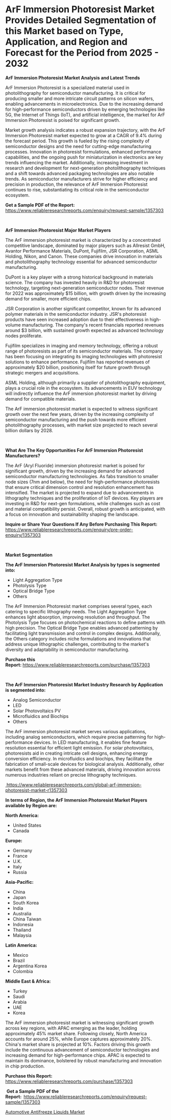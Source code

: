 <p><h1>ArF Immersion Photoresist Market Provides Detailed Segmentation of this Market based on Type, Application, and Region and Forecast for the Period from 2025 - 2032</h1></p><p><strong>ArF Immersion Photoresist Market Analysis and Latest Trends</strong></p>
<p><p>ArF Immersion Photoresist is a specialized material used in photolithography for semiconductor manufacturing. It is critical for producing smaller and more intricate circuit patterns on silicon wafers, enabling advancements in microelectronics. Due to the increasing demand for high-performance semiconductors driven by emerging technologies like 5G, the Internet of Things (IoT), and artificial intelligence, the market for ArF Immersion Photoresist is poised for significant growth.</p><p>Market growth analysis indicates a robust expansion trajectory, with the ArF Immersion Photoresist market expected to grow at a CAGR of 9.4% during the forecast period. This growth is fueled by the rising complexity of semiconductor designs and the need for cutting-edge manufacturing processes. Innovation in photoresist formulations, enhanced performance capabilities, and the ongoing push for miniaturization in electronics are key trends influencing the market. Additionally, increasing investment in research and development for next-generation photolithography techniques and a shift towards advanced packaging technologies are also notable trends. As semiconductor manufacturers strive for higher efficiency and precision in production, the relevance of ArF Immersion Photoresist continues to rise, substantiating its critical role in the semiconductor ecosystem.</p></p>
<p><strong>Get a Sample PDF of the Report:&nbsp;</strong> <a href="https://www.reliableresearchreports.com/enquiry/request-sample/1357303?utm_campaign=3213&utm_medium=2&utm_source=Github&utm_content=ia&utm_term=02042025&utm_id=arf-immersion-photoresist">https://www.reliableresearchreports.com/enquiry/request-sample/1357303</a></p>
<p>&nbsp;</p>
<p><strong>ArF Immersion Photoresist Major Market Players</strong></p>
<p><p>The ArF immersion photoresist market is characterized by a concentrated competitive landscape, dominated by major players such as Allresist GmbH, Avantor Performance Materials, DuPont, Fujifilm, JSR Corporation, ASML Holding, Nikon, and Canon. These companies drive innovation in materials and photolithography technology essential for advanced semiconductor manufacturing.</p><p>DuPont is a key player with a strong historical background in materials science. The company has invested heavily in R&D for photoresist technology, targeting next-generation semiconductor nodes. Their revenue for 2022 was approximately $15 billion, with growth driven by the increasing demand for smaller, more efficient chips.</p><p>JSR Corporation is another significant competitor, known for its advanced polymer materials in the semiconductor industry. JSR's photoresist products have seen increased adoption due to their effectiveness in high-volume manufacturing. The company's recent financials reported revenues around $3 billion, with sustained growth expected as advanced technology nodes proliferate.</p><p>Fujifilm specializes in imaging and memory technology, offering a robust range of photoresists as part of its semiconductor materials. The company has been focusing on integrating its imaging technologies with photoresist solutions to enhance performance. Fujifilm has reported revenues of approximately $20 billion, positioning itself for future growth through strategic mergers and acquisitions.</p><p>ASML Holding, although primarily a supplier of photolithography equipment, plays a crucial role in the ecosystem. Its advancements in EUV technology will indirectly influence the ArF immersion photoresist market by driving demand for compatible materials.</p><p>The ArF immersion photoresist market is expected to witness significant growth over the next few years, driven by the increasing complexity of semiconductor manufacturing and the push towards more efficient photolithography processes, with market size projected to reach several billion dollars by 2028.</p></p>
<p>&nbsp;</p>
<p><strong>What Are The Key Opportunities For ArF Immersion Photoresist Manufacturers?</strong></p>
<p><p>The ArF (Aryl Fluoride) immersion photoresist market is poised for significant growth, driven by the increasing demand for advanced semiconductor manufacturing technologies. As fabs transition to smaller node sizes (7nm and below), the need for high-performance photoresists that ensure critical dimension control and resolution enhancement has intensified. The market is projected to expand due to advancements in lithography techniques and the proliferation of IoT devices. Key players are investing in R&D for next-gen formulations, while challenges such as cost and material compatibility persist. Overall, robust growth is anticipated, with a focus on innovation and sustainability shaping the landscape.</p></p>
<p><strong>Inquire or Share Your Questions If Any Before Purchasing This Report:</strong> <a href="https://www.reliableresearchreports.com/enquiry/pre-order-enquiry/1357303?utm_campaign=3213&utm_medium=2&utm_source=Github&utm_content=ia&utm_term=02042025&utm_id=arf-immersion-photoresist">https://www.reliableresearchreports.com/enquiry/pre-order-enquiry/1357303</a></p>
<p>&nbsp;</p>
<p><strong>Market Segmentation</strong></p>
<p><strong>The ArF Immersion Photoresist Market Analysis by types is segmented into:</strong></p>
<p><ul><li>Light Aggregation Type</li><li>Photolysis Type</li><li>Optical Bridge Type</li><li>Others</li></ul></p>
<p><p>The ArF Immersion Photoresist market comprises several types, each catering to specific lithography needs. The Light Aggregation Type enhances light absorption, improving resolution and throughput. The Photolysis Type focuses on photochemical reactions to define patterns with high precision. The Optical Bridge Type enables advanced patterning by facilitating light transmission and control in complex designs. Additionally, the Others category includes niche formulations and innovations that address unique lithographic challenges, contributing to the market's diversity and adaptability in semiconductor manufacturing.</p></p>
<p><strong>Purchase this Report:&nbsp;</strong><a href="https://www.reliableresearchreports.com/purchase/1357303?utm_campaign=3213&utm_medium=2&utm_source=Github&utm_content=ia&utm_term=02042025&utm_id=arf-immersion-photoresist">https://www.reliableresearchreports.com/purchase/1357303</a></p>
<p>&nbsp;</p>
<p><strong>The ArF Immersion Photoresist Market Industry Research by Application is segmented into:</strong></p>
<p><ul><li>Analog Semiconductor</li><li>LED</li><li>Solar Photovoltaics PV</li><li>Microfluidics and Biochips</li><li>Others</li></ul></p>
<p><p>The ArF immersion photoresist market serves various applications, including analog semiconductors, which require precise patterning for high-performance devices. In LED manufacturing, it enables fine feature resolution essential for efficient light emission. For solar photovoltaics, photoresists aid in creating intricate cell designs, enhancing energy conversion efficiency. In microfluidics and biochips, they facilitate the fabrication of small-scale devices for biological analysis. Additionally, other markets benefit from these advanced materials, driving innovation across numerous industries reliant on precise lithography techniques.</p></p>
<p><a href="https://www.reliableresearchreports.com/global-arf-immersion-photoresist-market-r1357303?utm_campaign=3213&utm_medium=2&utm_source=Github&utm_content=ia&utm_term=02042025&utm_id=arf-immersion-photoresist">&nbsp;https://www.reliableresearchreports.com/global-arf-immersion-photoresist-market-r1357303</a></p>
<p><strong>In terms of Region, the ArF Immersion Photoresist Market Players available by Region are:</strong></p>
<p>
    <p> <strong> North America: </strong>
        <ul>
            <li>United States</li>
            <li>Canada</li>
        </ul>
        </p> 
    <p> <strong> Europe: </strong>
        <ul>
            <li>Germany</li>
            <li>France</li>
            <li>U.K.</li>
            <li>Italy</li>
            <li>Russia</li>
        </ul>
        </p> 
    <p> <strong> Asia-Pacific: </strong>
        <ul>
            <li>China</li>
            <li>Japan</li>
            <li>South Korea</li>
            <li>India</li>
            <li>Australia</li>
            <li>China Taiwan</li>
            <li>Indonesia</li>
            <li>Thailand</li>
            <li>Malaysia</li>
        </ul>
        </p> 
    <p> <strong> Latin America: </strong>
        <ul>
            <li>Mexico</li>
            <li>Brazil</li>
            <li>Argentina Korea</li>
            <li>Colombia</li>
        </ul>
        </p> 
    <p> <strong> Middle East & Africa: </strong>
        <ul>
            <li>Turkey</li>
            <li>Saudi</li>
            <li>Arabia</li>
            <li>UAE</li>
            <li>Korea</li>
        </ul>
    </p>
    </p>
<p><p>The ArF immersion photoresist market is witnessing significant growth across key regions, with APAC emerging as the leader, holding approximately 45% market share. Following closely, North America accounts for around 25%, while Europe captures approximately 20%. China's market share is projected at 10%. Factors driving this growth include the continuous advancement of semiconductor technologies and increasing demand for high-performance chips. APAC is expected to maintain its dominance, bolstered by robust manufacturing and innovation in chip production.</p></p>
<p><strong>Purchase this Report: </strong><a href="https://www.reliableresearchreports.com/purchase/1357303?utm_campaign=3213&utm_medium=2&utm_source=Github&utm_content=ia&utm_term=02042025&utm_id=arf-immersion-photoresist">https://www.reliableresearchreports.com/purchase/1357303</a></p>
<p>&nbsp;<strong>Get a Sample PDF of the Report:&nbsp;&nbsp;</strong><a href="https://www.reliableresearchreports.com/enquiry/request-sample/1357303?utm_campaign=3213&utm_medium=2&utm_source=Github&utm_content=ia&utm_term=02042025&utm_id=arf-immersion-photoresist">https://www.reliableresearchreports.com/enquiry/request-sample/1357303</a></p>
<p><strong></strong></p>
<p><p><a href="https://github.com/denbelnmer50/Market-Research-Report-List-1/blob/main/automotive-antifreeze-liquids-market.md?utm_campaign=3213&utm_medium=2&utm_source=Github&utm_content=ia&utm_term=02042025&utm_id=arf-immersion-photoresist">Automotive Antifreeze Liquids Market</a></p></p>